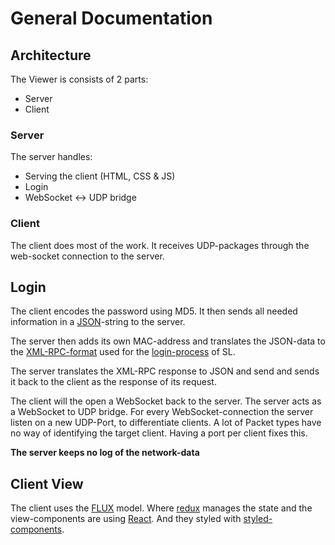 # General Documentation

## Architecture
The Viewer is consists of 2 parts:

* Server
* Client

### Server
The server handles:

* Serving the client (HTML, CSS & JS)
* Login
* WebSocket <-> UDP bridge

### Client
The client does most of the work. It receives UDP-packages through the web-socket connection to the server.

## Login
The client encodes the password using MD5. It then sends all needed information in a [JSON](http://json.org)-string to the server.

The server then adds its own MAC-address and translates the JSON-data to the [XML-RPC-format](https://en.wikipedia.org/wiki/XML-RPC) used for the [login-process](http://wiki.secondlife.com/wiki/Current_login_protocols) of SL.

The server translates the XML-RPC response to JSON and send and sends it back to the client as the response of its request.

The client will the open a WebSocket back to the server. The server acts as a WebSocket to UDP bridge. For every WebSocket-connection the server listen on a new UDP-Port, to differentiate clients. A lot of Packet types have no way of identifying the target client. Having a port per client fixes this.

**The server keeps no log of the network-data**

## Client View
The client uses the [FLUX](http://facebook.github.io/flux/) model. Where [redux](https://redux.js.org/) manages the state and the view-components are using [React](https://facebook.github.io/react/). And they styled with [styled-components](https://www.styled-components.com/).
